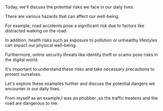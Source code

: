 Today, we'll discuss the potential risks we face in our daily lives. 

There are various hazards that can affect our well-being. 

For example, road accidents pose a significant risk due to factors like distracted walking on the road.

In addition, health risks such as exposure to pollution or unhealthy lifestyles can impact our physical well-being. 

Furthermore, online security threats like identity theft or scams pose risks in the digital world. 

It's important to understand these risks and take necessary precautions to protect ourselves. 

Let's explore these examples further and discuss the potential dangers we encounter in our daily lives.

From myself as an example,I was an phubber ,so the traffic treatens and the road are dangerous to me.